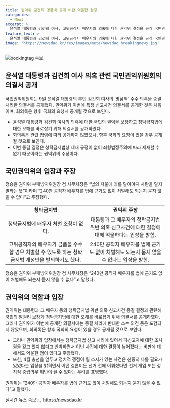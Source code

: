 ```yaml
---
title: 권익위 김건희 명품백 공개 비판 억울한 결정
categories:
  - News
excerpt: >
  윤석열 대통령과 김건희 여사, 고위공직자 배우자의 의혹에 대한 권익위 결정을 공개 국민권익위원회가 윤석열 대통령의 부인 김건희 여사의 ‘명품백’ 수수 의혹을 종결 처리한 의결서를 공개했다. 청탁금지법에 대한 해석과 관련 법령을 기술한 이번 공개는 화제를 모으고 있다. 권익위는 비판에 대응하여 논란의 핵심에 직면했다. 그들은 공직자 배우자에 대한 처벌 여부 등에 대한 논의를 깊이 있게 다루고 있다.
feature_text: >
  윤석열 대통령과 김건희 여사, 고위공직자 배우자의 의혹에 대한 권익위 결정을 공개 국민권익위원회가 윤석열 대통령의 부인 김건희 여사의 ‘명품백’ 수수 의혹을 종결 처리한 의결서를 공개했다. 청탁금지법에 대한 해석과 관련 법령을 기술한 이번 공개는 화제를 모으고 있다. 권익위는 비판에 대응하여 논란의 핵심에 직면했다. 그들은 공직자 배우자에 대한 처벌 여부 등에 대한 논의를 깊이 있게 다루고 있다.
image: 'https://newsdao.kr/res/images/meta/newsdao_breakingnews.jpg'
---
```


<p><img src="https://newsdao.kr/res/images/meta/newsdao_breakingnews.jpg" alt="bookingtag 속보" /></p>

<h2 data-ke-size="size26">윤석열 대통령과 김건희 여사 의혹 관련 국민권익위원회의 의결서 공개</h2>

<p data-ke-size="size16">국민권익위원회는 9일 윤석열 대통령의 부인 김건희 여사의 ‘명품백’ 수수 의혹을 종결 처리한 의결서를 공개했다. 권익위가 이번에 특정 신고사건 의결서를 공개한 것은 처음이며, 회의록은 향후 국회의 요청시 공개될 것으로 보인다.</p>

<ul>
    <li>윤석열 대통령과 김건희 여사의 의혹에 대한 국민의 권익을 보장하고 청탁금지법에 대한 오해를 바로잡기 위해 의결서를 공개하였다.</li>
    <li>회의록은 관련 법령에 따라 공개하지 않았으나, 향후 국회의 요청이 있을 경우 공개될 것으로 보인다.</li>
    <li>이번 종결 결정은 청탁금지법상 제재 규정이 없어 죄형법정주의에 따라 제재할 수 없기 때문이라는 권익위의 주장이다.</li>
</ul>

<h2 data-ke-size="size26">국민권익위의 입장과 주장</h2>

<p data-ke-size="size16">정승윤 권익위 부패방지위원장 겸 사무처장은 “법의 저울에 죄를 달아야지 사람을 달지 말라는 뜻”이라며 “240만 공직자 배우자를 법에 근거도 없이 처벌해도 되는지 묻지 않을 수 없다”고 주장했다.</p>

<table>
    <tr>
        <td style="text-align: center; height: 17px;"><b>청탁금지법</b></td>
        <td style="text-align: center; height: 17px;"><b>권익위 주장</b></td>
    </tr>
    <tr>
        <td style="text-align: center; height: 17px;">청탁금지법에 배우자 처벌 조항이 없다.</td>
        <td style="text-align: center; height: 17px;">대통령과 그 배우자의 청탁금지법 위반 의혹 신고사건에 대한 결정에 대해 억울하다는 입장을 밝힘.</td>
    </tr>
    <tr>
        <td style="text-align: center; height: 17px;">고위공직자의 배우자가 금품을 수수할 경우 처벌할 수 있도록 하는 청탁금지법 개정안을 발의하기도 했다.</td>
        <td style="text-align: center; height: 17px;">240만 공직자 배우자를 법에 근거도 없이 처벌해도 되는지 묻지 않을 수 없다는 입장을 밝힘.</td>
    </tr>
</table>

<p data-ke-size="size16">정승윤 권익위 부패방지위원장 겸 사무처장은 “240만 공직자 배우자를 법에 근거도 없이 처벌해도 되는지 묻지 않을 수 없다”고 말했다.</p>

<h2 data-ke-size="size26">권익위의 역할과 입장</h2>

<p data-ke-size="size16">권익위는 대통령과 그 배우자 등의 청탁금지법 위반 의혹 신고사건 종결 결정과 관련해 국민의 알권리 보장과 청탁금지법에 대한 오해를 바로잡기 위해 의결서를 공개하였다. 그러나 권익위가 이번에 공개한 의결서에는 종결 처리에 반대한 소수 의견 등은 포함되지 않았으며, 회의록은 향후 국회의 요청이 있을 경우 공개될 것으로 보인다.</p>

<ul>
    <li>그러나 권익위의 입장에서는 청탁금지법 신고 처리에 있어서 피신고자에 대한 조사권을 갖고 있지 않다고 반박하면서 이번 사건에 대한 결정이 늦어졌다는 비판에 대해서도 억울한 점이 있다고 주장했다.</li>
    <li>또한, 4월 총선을 앞두고 정치적 쟁점이 될 소지가 있는 사건은 신중히 다룰 필요가 있었다는 입장을 밝히면서 어떤 결론이든 선거 전에 이뤄졌다면 선거 개입 또는 정치적 중립의무 위반이 될 수 있다는 우려를 표명했다.</li>
</ul>

<p data-ke-size="size16">권익위는 “240만 공직자 배우자를 법에 근거도 없이 처벌해도 되는지 묻지 않을 수 없다”고 말했다.</p>
실시간 뉴스 속보는, <a href="https://newsdao.kr" rel="dofollow">https://newsdao.kr</a>


